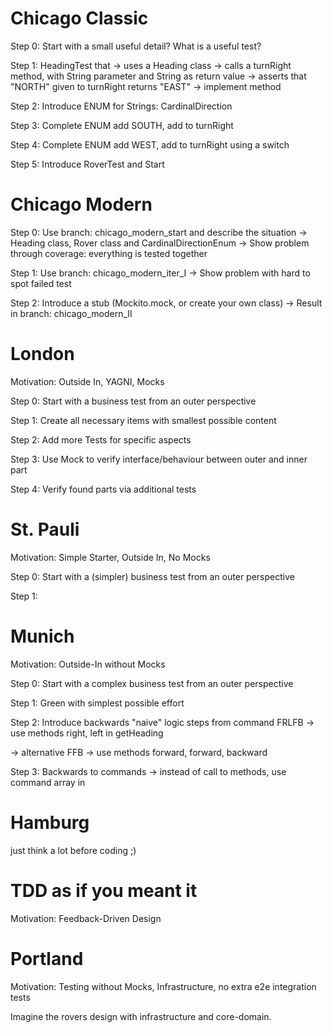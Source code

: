 
# Chicago Classic

Step 0: Start with a small useful detail? What is a useful test?

Step 1: HeadingTest that
-> uses a Heading class
-> calls a turnRight method, with String parameter and String as return value
-> asserts that "NORTH" given to turnRight returns "EAST"
-> implement method

Step 2: Introduce ENUM for Strings: CardinalDirection

Step 3: Complete ENUM add SOUTH, add to turnRight

Step 4: Complete ENUM add WEST, add to turnRight using a switch

Step 5: Introduce RoverTest and Start


# Chicago Modern

Step 0: Use branch: chicago_modern_start and describe the situation
-> Heading class, Rover class and CardinalDirectionEnum
-> Show problem through coverage: everything is tested together

Step 1: Use branch: chicago_modern_iter_I
-> Show problem with hard to spot failed test

Step 2: Introduce a stub (Mockito.mock, or create your own class)
-> Result in branch: chicago_modern_II

# London

Motivation: Outside In, YAGNI, Mocks

Step 0: Start with a business test from an outer perspective

Step 1: Create all necessary items with smallest possible content

Step 2: Add more Tests for specific aspects

Step 3: Use Mock to verify interface/behaviour between outer and inner part

Step 4: Verify found parts via additional tests

# St. Pauli

Motivation: Simple Starter, Outside In, No Mocks

Step 0: Start with a (simpler) business test from an outer perspective

Step 1: 

# Munich

Motivation: Outside-In without Mocks

Step 0: Start with a complex business test from an outer perspective

Step 1: Green with simplest possible effort

Step 2: Introduce backwards "naive" logic steps from command FRLFB -> use methods right, left in getHeading

-> alternative FFB -> use methods forward, forward, backward

Step 3: Backwards to commands -> instead of call to methods, use command array in 

# Hamburg

just think a lot before coding ;)
 
# TDD as if you meant it

Motivation: Feedback-Driven Design

# Portland

Motivation: Testing without Mocks, Infrastructure, no extra e2e integration tests

Imagine the rovers design with infrastructure and core-domain.

